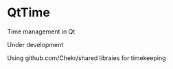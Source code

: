 # QtTime
Time management in Qt

Under development

Using github.com/Chekr/shared libraies for timekeeping
